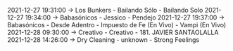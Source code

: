 2021-12-27 19:31:00 -> Los Bunkers - Bailando Sólo - Bailando Solo
2021-12-27 19:34:00 -> Babasónicos - Jessico - Pendejo
2021-12-27 19:37:00 -> Babasónicos - Desde Adentro - Impuesto de Fe (En Vivo) - Vampi (En Vivo)
2021-12-28 09:30:00 -> Creativo - Creativo - 181. JAVIER SANTAOLALLA
2021-12-28 14:26:00 -> Dry Cleaning - unknown - Strong Feelings
